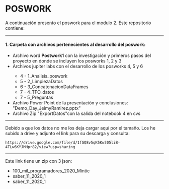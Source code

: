 <h1> POSWORK </h2>
<p>
A continuación presento el poswork para el modulo 2. 
Este repositorio contiene:
</p>
<hr>
<h4>1. Carpeta con archivos pertenecientes al desarrollo del poswork:</h4>
<ul>
    <li> Archivo word <b>Postwork1</b> con la investigación y primeros pasos del proyecto en donde se incluyen los posworks 1, 2 y 3</li>
    <li> Archivos jupiter labs con el desarrollo de los posworks 4, 5 y 6</li>
    <ul>
        <li value="4"> 4 - 1_Analisis_poswork</li>
        <li value="5"> 5 - 2_LimpiezaDatos</li>
        <li value="6"> 6 - 3_ConcatenacionDataFrames</li>
        <li value="6"> 7 - 4_TFO_datos</li>
        <li value="6"> 7 - 5_Preguntas</li>
    </ul>
    <li> Archivo Power Point de la presentación y conclusiones: "Demo_Day_JeimyRamirez.pptx"</li>
    <li> Archivo Zip "ExportDatos"con la salida del notebook 4 en cvs</li>
</ul>

<hr>
<p>
  Debido a que los datos no me los deja cargar aquí por el tamaño. Los he subido a drive y adjunto el link para su descarga y consulta:
    
    https://drive.google.com/file/d/1fGQ8v5qK5Kw305liB-4TLw6KYJMHpr82/view?usp=sharing
<hr>
Este link tiene un zip con 3 json:
  <ul>
      <li> 100_mil_programadores_2020_Mintic </li>
      <li> saber_11_2020_1 </li>
      <li> saber_11_2020_1 </li>
   </ul>
 </p>
